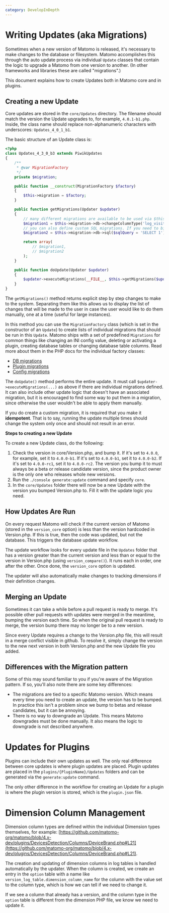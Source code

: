 ```yaml
---
category: DevelopInDepth
---
```

# Writing Updates (aka Migrations)

Sometimes when a new version of Matomo is released, it's necessary to make changes to the database or filesystem.
Matomo accomplishes this through the auto update process via individual `Update` classes that contain the logic to
upgrade a Matomo from one version to another. (In other frameworks and libraries these are called "migrations".)

This document explains how to create Updates both in Matomo core and in plugins.

## Creating a new Update

Core updates are stored in the `core/Updates` directory. The filename should match the version the Update upgrades to,
for example, `4.0.1-b1.php`. Inside, the class name should replace non-alphanumeric characters with underscores: `Updates_4_0_1_b1`.

The basic structure of an Update class is:

```php
<?php
class Updates_4_3_0_b3 extends PiwikUpdates
{
    /**
     * @var MigrationFactory
     */
    private $migration;

    public function __construct(MigrationFactory $factory)
    {
        $this->migration = $factory;
    }

    public function getMigrations(Updater $updater)
    {
        // many different migrations are available to be used via $this->migration factory
        $migration1 = $this->migration->db->changeColumnType('log_visit', 'example', 'BOOLEAN NOT NULL');
        // you can also define custom SQL migrations. If you need to bind parameters, use `->boundSql()`
        $migration2 = $this->migration->db->sql($sqlQuery = 'SELECT 1');

        return array(
            // $migration1,
            // $migration2
        );
    }

    public function doUpdate(Updater $updater)
    {
        $updater->executeMigrations(__FILE__, $this->getMigrations($updater));
    }
}
```

The `getMigrations()` method returns explicit step by step changes to make to the system. Separating them like
this allows us to display the list of changes that will be made to the user in case the user would like to do
them manually, one at a time (useful for large instances).

In this method you can use the `MigrationFactory` class (which is set in the constructor of an `Update`) to create
lists of individual migrations that should be run in this `Update`. Matomo ships with a set of predefined `Migrations`
for common things like changing an INI config value, deleting or activating a plugin, creating database tables or
changing database table columns. Read more about them in the PHP docs for the individual factory classes:

* [DB migrations](https://developer.matomo.org/api-reference/Piwik/Updater/Migration/Db/Factory)
* [Plugin migrations](https://developer.matomo.org/api-reference/Piwik/Updater/Migration/Plugin/Factory)
* [Config migrations](https://developer.matomo.org/api-reference/Piwik/Updater/Migration/Config/Factory)

The `doUpdate()` method performs the entire update. It must call `$updater->executeMigrations(...)` as above if there are
individual migrations defined. It can also include other update logic that doesn't have an associated migration,
but it is encouraged to find some way to put them in a migration, since otherwise the user wouldn't be able
to apply them manually.

If you do create a custom migration, it is required that you make it **idempotent**. That is to say, running the
update multiple times should change the system only once and should not result in an error.

**Steps to creating a new Update**

To create a new Update class, do the following:

1. Check the version in core/Version.php, and bump it. If it's set to `4.0.0`, for example, set it to `4.0.0-b1`. If it's set to `4.0.0-b1`, set it to `4.0.0-b2`.
   If it's set to `4.0.0-rc1`, set it to `4.0.0-rc2`. The version you bump it to must always be a beta or release candidate version, since the product
   owner is the only one who releases whole new versions.
2. Run the `./console generate:update` command and specify `core`.
3. In the `core/Updates` folder there will now be a new Update with the version you bumped Version.php to. Fill it with the update
   logic you need.

## How Updates Are Run

On every request Matomo will check if the current version of Matomo (stored in the `version_core` option) is less than the version hardcoded in Version.php.
If this is true, then the code was updated, but not the database. This triggers the database update workflow.

The update workflow looks for every update file in the `Updates` folder that has a version greater than the current version and less than or equal to the version in Version.php (using `version_compare()`). It runs each in order, one after the other. Once done, the `version_core` option is updated.

The updater will also automatically make changes to tracking dimensions if their definition changes.

## Merging an Update

Sometimes it can take a while before a pull request is ready to merge. It's possible other pull requests with
updates were merged in the meantime, bumping the version each time. So when the original pull request is ready
to merge, the version bump there may no longer be to a new version.

Since every Update requires a change to the Version.php file, this will result in a merge conflict visible in github.
To resolve it, simply change the version to the new next version in both Version.php and the new Update file you added.

## Differences with the Migration pattern

Some of this may sound familiar to you if you're aware of the Migration pattern. If so, you'll also note there
are some key differences:

* The migrations are tied to a specific Matomo version. Which means every time you need to create an update, the version has to
  be bumped. In practice this isn't a problem since we bump to betas and release candidates, but it can be annoying.
* There is no way to downgrade an Update. This means Matomo downgrades must be done manually. It also means the logic
  to downgrade is not described anywhere.

# Updates for Plugins

Plugins can include their own updates as well. The only real difference between core updates is where plugin updates are placed.
Plugin updates are placed in the `plugins/{PluginName}/Updates` folders and can be generated via the `generate:update`
command.

The only other difference in the workflow for creating an Update for a plugin is where the plugin version is stored, which is
the `plugin.json` file.

# Dimension Column Management

Dimension column types are defined within the individual Dimension types themselves, for example: [https://github.com/matomo-org/matomo/blob/4.x-dev/plugins/DevicesDetection/Columns/DeviceBrand.php#L21](https://github.com/matomo-org/matomo/blob/4.x-dev/plugins/DevicesDetection/Columns/DeviceBrand.php#L21).

The creation and updating of dimension columns in log tables is handled automatically by the updater. When the column
is created, we create an entry in the `option` table with a name like `version_log_table.dimension_column_name` for the column
with the value set to the column type, which is how we can tell if we need to change it.

If we see a column that already has a version, and the column type in the `option` table is different from the dimension
PHP file, we know we need to update it.
